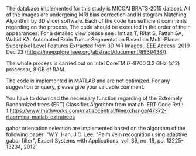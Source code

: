 
The database implemented for this study is MICCAI BRATS-2015 dataset. All of the images are undergoing MRI bias correction and Histogram Matching Algorithm by 3D slicer software. Each of the code has sufficient comments regarding on the process. The code should be executed in the order of their appearances. For a detailed view please see :
Imtiaz T, Rifat S, Fattah SA, Wahid KA. Automated Brain Tumor Segmentation Based on Multi-Planar Superpixel Level Features Extracted from 3D MR Images. IEEE Access. 2019 Dec 23 (https://ieeexplore.ieee.org/abstract/document/8939438/).

The whole process is carried out on Intel CoreTM i7-8700 3.2 GHz (x12) processor, 8 GB of RAM.

The code is implemented in MATLAB and are not optimized. For any suggestion or query, please give your valuable comment.

You have to download the necessary function regarding of the Extremely Randomized trees (ERT) Classifier Algorithm from matlab.
ERT Code Ref.: 1.https://www.mathworks.com/matlabcentral/fileexchange/47372-rtaormina-matlab_extratrees 


gabor orientation selection are implemented based on the algorithm of the following paper:
"W.Y. Han, J.C. Lee, "Palm vein recognition using adaptive gabor filter", Expert Systems with Applications, vol. 39, no. 18, pp. 13225-13234, 2012.
